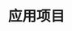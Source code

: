 ---
title: 应用项目
slug: "applications"

links:
  - title: "SummonSkin"
    description: "Minecraft 皮肤站。"
    website: https://jellyfin.summonhim.top:8443/

  - title: "Jellyfin"
    description: "个人影视库。"
    website: https://jellyfin.summonhim.top:8443/

  - title: "红蜘蛛杀手"
    description: "一键关闭红蜘蛛软件。"
    website: https://ez.yxsw1802.com.cn/

menu:
    main: 
        weight: 20
        params:
            icon: link

comments: false
---